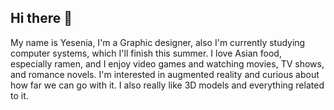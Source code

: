 ## Hi there 👋
My name is Yesenia, I'm a Graphic designer, also I'm currently studying computer systems, which I'll finish this summer. I love Asian food, especially ramen, and I enjoy video games and watching movies, TV shows, and romance novels.
I'm interested in augmented reality and curious about how far we can go with it. I also really like 3D models and everything related to it.
<!--
**yesimv/yesimv** is a ✨ _special_ ✨ repository because its `README.md` (this file) appears on your GitHub profile.

Here are some ideas to get you started:

- 🔭 I’m currently working on SSG
- 🌱 I’m currently learning English and React
- 👯 I’m looking to collaborate on Web and mobile apps
- 💬 Ask me about Web front-end and UI problem
- 😄 Pronouns: yesi, yese
-->
